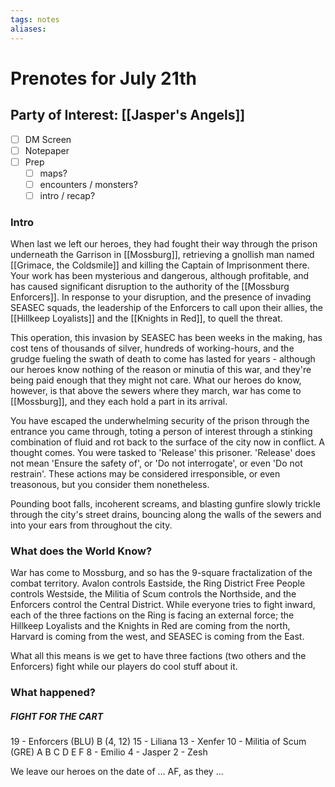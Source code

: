 ```yaml
---
tags: notes
aliases:
---
```


# Prenotes for July 21th
## Party of Interest: [[Jasper's Angels]]
- [ ] DM Screen
- [ ] Notepaper
- [ ] Prep
	- [ ] maps?
	- [ ] encounters / monsters?
	- [ ] intro / recap?

### Intro

When last we left our heroes, they had fought their way through the prison underneath the Garrison in [[Mossburg]], retrieving a gnollish man named [[Grimace, the Coldsmile]] and killing the Captain of Imprisonment there. Your work has been mysterious and dangerous, although profitable, and has caused significant disruption to the authority of the [[Mossburg Enforcers]]. In response to your disruption, and the presence of invading SEASEC squads, the leadership of the Enforcers to call upon their allies, the [[Hillkeep Loyalists]] and the [[Knights in Red]], to quell the threat. 

This operation, this invasion by SEASEC has been weeks in the making, has cost tens of thousands of silver, hundreds of working-hours, and the grudge fueling the swath of death to come has lasted for years - although our heroes know nothing of the reason or minutia of this war, and they're being paid enough that they might not care. What our heroes do know, however, is that above the sewers where they march, war has come to [[Mossburg]], and they each hold a part in its arrival.

You have escaped the underwhelming security of the prison through the entrance you came through, toting a person of interest through a stinking combination of fluid and rot back to the surface of the city now in conflict. A thought comes. You were tasked to 'Release' this prisoner. 'Release' does not mean 'Ensure the safety of', or 'Do not interrogate', or even 'Do not restrain'. These actions may be considered irresponsible, or even treasonous, but you consider them nonetheless.

Pounding boot falls, incoherent screams, and blasting gunfire slowly trickle through the city's street drains, bouncing along the walls of the sewers and into your ears from throughout the city.

### What does the World Know?

War has come to Mossburg, and so has the 9-square fractalization of the combat territory. Avalon controls Eastside, the Ring District Free People controls Westside, the Militia of Scum controls the Northside, and the Enforcers control the Central District. While everyone tries to fight inward, each of the three factions on the Ring is facing an external force; the Hillkeep Loyalists and the Knights in Red are coming from the north, Harvard is coming from the west, and SEASEC is coming from the East.

What all this means is we get to have three factions (two others and the Enforcers) fight while our players do cool stuff about it.

### What happened?

##### FIGHT FOR THE CART
19 - Enforcers (BLU)
	B (4, 12)
15 - Liliana
13 - Xenfer
10 - Militia of Scum (GRE)
	A
	B
	C
	D
	E
	F
8 - Emilio
4 - Jasper
2 - Zesh

We leave our heroes on the date of ... AF, as they ...